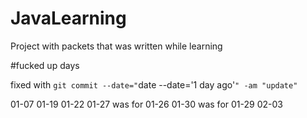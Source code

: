 # JavaLearning
Project with packets that was written while learning

#fucked up days

fixed with `git commit --date="`date --date='1 day ago'`" -am "update"`

01-07
01-19
01-22
01-27 was for 01-26
01-30 was for 01-29
02-03